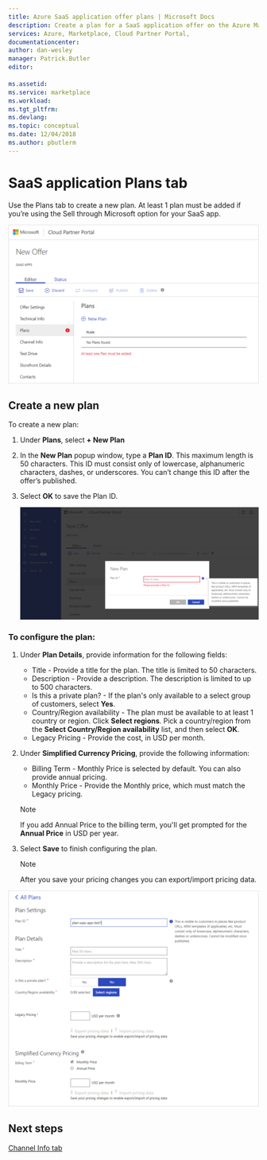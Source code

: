 ```yaml
---
title: Azure SaaS application offer plans | Microsoft Docs
description: Create a plan for a SaaS application offer on the Azure Marketplace.
services: Azure, Marketplace, Cloud Partner Portal, 
documentationcenter:
author: dan-wesley
manager: Patrick.Butler  
editor:

ms.assetid: 
ms.service: marketplace
ms.workload: 
ms.tgt_pltfrm: 
ms.devlang: 
ms.topic: conceptual
ms.date: 12/04/2018
ms.author: pbutlerm
---
```


# SaaS application Plans tab

Use the Plans tab to create a new plan. At least 1 plan must be added if you’re using the Sell through Microsoft option for your SaaS app.

![Create a new plan](./media/saas-plans-new-plan.png)

## Create a new plan

To create a new plan:

1. Under **Plans**, select **+ New Plan**
2. In the **New Plan** popup window, type a **Plan ID**. This maximum length is 50 characters. This ID must consist only of lowercase, alphanumeric characters, dashes, or underscores. You can’t change this ID after the offer’s published.
3. Select **OK** to save the Plan ID.

   ![Plan ID for new plan](./media/saas-plans-plan-ID.png)

### To configure the plan:

1. Under **Plan Details**, provide information for the following fields:

   - Title - Provide a title for the plan. The title is limited to 50 characters.
   - Description - Provide a description. The description is limited to up to 500 characters.
   - Is this a private plan? - If the plan's only available to a select group of customers, select **Yes**.
   - Country/Region availability - The plan must be available to at least 1 country or region. Click **Select regions**. Pick a country/region from the **Select Country/Region availability** list, and then select **OK**. 
   - Legacy Pricing - Provide the cost, in USD per month.

2. Under  **Simplified Currency Pricing**, provide the following information:

   - Billing Term - Monthly Price is selected by default. You can also provide annual pricing.
   - Monthly Price - Provide the Monthly price, which must match the Legacy pricing.

   >[!NOTE] 
   >If you add Annual Price to the billing term, you'll get prompted for the **Annual Price** in USD per year.

3. Select **Save** to finish configuring the plan.

   >[!NOTE] 
   >After you save your pricing changes you can export/import pricing data.

![Configure plan details](./media/saas-plans-plan-details.png)

## Next steps

[Channel Info tab](./cpp-channel-info-tab.md)

